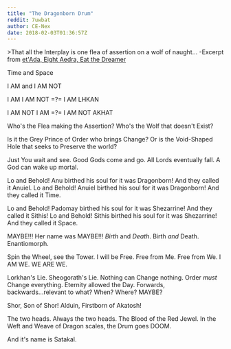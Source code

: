 ```yaml
---
title: "The Dragonborn Drum"
reddit: 7uwbat
author: CE-Nex
date: 2018-02-03T01:36:57Z
---
```


&gt;That all the Interplay is one flea of assertion on a wolf of naught... -Excerpt from [et'Ada, Eight Aedra, Eat the Dreamer](https://www.imperial-library.info/content/etada-eight-aedra-eat-dreamer)

Time and Space

I AM and I AM NOT

I AM I AM NOT =?= I AM LHKAN

I AM NOT I AM =?= I AM NOT AKHAT

Who's the Flea making the Assertion? Who's the Wolf that doesn't Exist?

Is it the Grey Prince of Order who brings Change? Or is the Void-Shaped Hole that seeks to Preserve the world? 

Just You wait and see. Good Gods come and go. All Lords eventually fall. A God can wake up mortal.

Lo and Behold! Anu birthed his soul for it was Dragonborn! And they called it Anuiel. Lo and Behold! Anuiel birthed his soul for it was Dragonborn! And they called it Time.

Lo and Behold! Padomay birthed his soul for it was Shezarrine! And they called it Sithis! Lo and Behold! Sithis birthed his soul for it was Shezarrine! And they called it Space. 

MAYBE!!! Her name was MAYBE!!! *Birth* and *Death*. Birth *and* Death. Enantiomorph.  

Spin the Wheel, see the Tower. I will be Free. Free from Me. Free from We. I AM WE. WE ARE WE.

Lorkhan's Lie. Sheogorath's Lie. Nothing can Change nothing. Order *must* Change everything. Eternity allowed the Day. Forwards, backwards...relevant to what? When? Where? MAYBE?

Shor, Son of Shor! Alduin, Firstborn of Akatosh! 

The two heads. Always the two heads. The Blood of the Red Jewel. In the Weft and Weave of Dragon scales, the Drum goes DOOM. 

And it's name is Satakal. 
